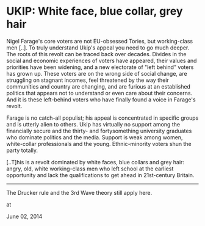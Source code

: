 # UKIP: White face, blue collar, grey hair
Nigel Farage's core voters are not EU-obsessed Tories, but working-class men [..]. To truly understand Ukip's appeal you need to go much deeper. 
The roots of this revolt can be traced back over decades. Divides in the
 social and economic experiences of voters have appeared, their values 
and priorities have been widening, and a new electorate of "left behind"
 voters has grown up. These voters are on the wrong side of social 
change, are struggling on stagnant incomes, feel threatened by the way 
their communities and country are changing, and are furious at an 
established politics that appears not to understand or even care about 
their concerns. And it is these left-behind voters who have finally 
found a voice in Farage's revolt.

Farage is no catch-all populist;
 his appeal is concentrated in specific groups and is utterly alien to 
others. Ukip has virtually no support among the financially secure and 
the thirty- and fortysomething university graduates who dominate 
politics and the media. Support is weak among women, white-collar 
professionals and the young. Ethnic-minority voters shun the party 
totally.

[..T]his is a revolt dominated by white 
faces, blue collars and grey hair: angry, old, white working-class men 
who left school at the earliest opportunity and lack the qualifications 
to get ahead in 21st-century Britain.

---

The Drucker rule and the 3rd Wave theory still  apply here. 








at

June 02, 2014















